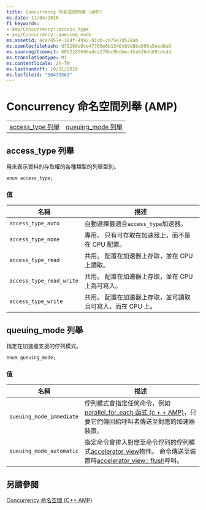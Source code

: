 ```yaml
---
title: Concurrency 命名空間列舉 (AMP)
ms.date: 11/04/2016
f1_keywords:
- amp/Concurrency::access_type
- amp/Concurrency::queuing_mode
ms.assetid: 4c87457e-184f-4992-81ab-ca75e7d524ab
ms.openlocfilehash: d78299a9ce47760e6b1340c69d8be699a5eed8a0
ms.sourcegitcommit: 6052185696adca270bc9bdbec45a626dd89cdcdd
ms.translationtype: MT
ms.contentlocale: zh-TW
ms.lasthandoff: 10/31/2018
ms.locfileid: "50433563"
---
```

# <a name="concurrency-namespace-enums-amp"></a>Concurrency 命名空間列舉 (AMP)

|||
|-|-|
|[access_type 列舉](#access_type)|[queuing_mode 列舉](#queuing_mode)|

##  <a name="access_type"></a>  access_type 列舉

用來表示資料的存取權的各種類型的列舉型別。

```
enum access_type;
```

### <a name="values"></a>值

|名稱|描述|
|----------|-----------------|
|`access_type_auto`|自動選擇最適合`access_type`加速器。|
|`access_type_none`|專用。 只有可存取在加速器上，而不是在 CPU 配置。|
|`access_type_read`|共用。 配置在加速器上存取，並在 CPU 上讀取。|
|`access_type_read_write`|共用。 配置在加速器上存取，並在 CPU 上為可寫入。|
|`access_type_write`|共用。 配置在加速器上存取，並可讀取且可寫入，而在 CPU 上。|

##  <a name="queuing_mode"></a>  queuing_mode 列舉

指定在加速器支援的佇列模式。

```
enum queuing_mode;
```

### <a name="values"></a>值

|名稱|描述|
|----------|-----------------|
|`queuing_mode_immediate`|佇列模式會指定任何命令，例如[parallel_for_each 函式 (c + + AMP)](concurrency-namespace-functions-amp.md#parallel_for_each)，只要它們傳回給呼叫者傳送至對應的加速器裝置。|
|`queuing_mode_automatic`|指定命令會排入對應至命令佇列的佇列模式[accelerator_view](accelerator-view-class.md)物件。 命令傳送至裝置時[accelerator_view:: flush](accelerator-view-class.md#flush)呼叫。|

## <a name="see-also"></a>另請參閱

[Concurrency 命名空間 (C++ AMP)](concurrency-namespace-cpp-amp.md)
